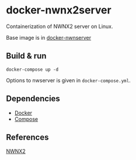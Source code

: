 # docker-nwnx2server
Containerization of NWNX2 server on Linux.

Base image is in [docker-nwnserver](https://github.com/jakkn/docker-nwnserver)

## Build & run
```
docker-compose up -d
```

Options to nwserver is given in `docker-compose.yml`.

## Dependencies
- [Docker](https://docs.docker.com/engine/installation/)
- [Compose](https://docs.docker.com/compose/install/)

## References
[NWNX2](https://github.com/nwnx/nwnx2-linux)
